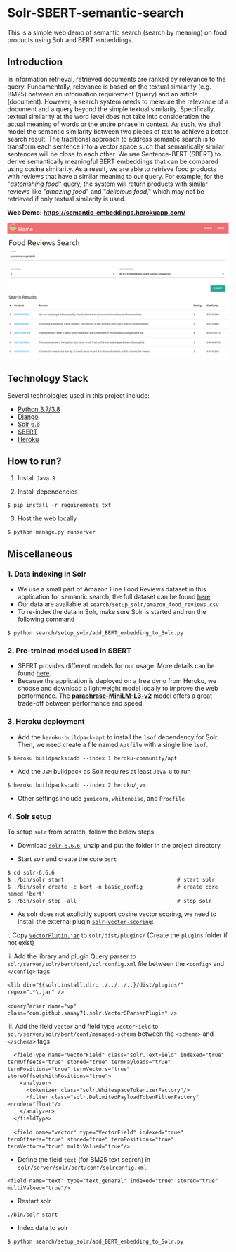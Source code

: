 # Solr-SBERT-semantic-search
This is a simple web demo of semantic search (search by meaning) on food products using Solr and BERT embeddings.

## Introduction
In information retrieval, retrieved documents are ranked by relevance to the query.
Fundamentally, relevance is based on the textual similarity (e.g. BM25) between an information requirement (query) and an article (document).
However, a search system needs to measure the relevance of a document and a query beyond the simple textual similarity.
Specifically, textual similarity at the word level does not take into consideration the actual meaning of words or the entire phrase in context.
As such, we shall model the semantic similarity between two pieces of text to achieve a better search result.
The traditional approach to address semantic search is to transform each sentence into a vector space such that
semantically similar sentences will be close to each other. We use Sentence-BERT (SBERT)
to derive semantically meaningful BERT embeddings that can be compared using cosine similarity.
As a result, we are able to retrieve food products with reviews that have a similar meaning to our query. 
For example, for the "*astonishing food*" query, the system will return products with similar reviews like "*amazing food*" and "*delicious food*," 
which may not be retrieved if only textual similarity is used.

**Web Demo: https://semantic-embeddings.herokuapp.com/**

<p align="center">
  <img src="./demo.png" alt="Web Demo" />
</p>

## Technology Stack
Several technologies used in this project include:
* [Python 3.7/3.8](https://www.python.org/)
* [Django](https://www.djangoproject.com/)
* [Solr 6.6](https://solr.apache.org/guide/6_6/) 
* [SBERT](https://github.com/UKPLab/sentence-transformers)
* [Heroku](https://www.heroku.com/)

## How to run?
1. Install `Java 8`

2. Install dependencies
```
$ pip install -r requirements.txt
```

3. Host the web locally
```
$ python manage.py runserver
```

## Miscellaneous
### 1. Data indexing in Solr
* We use a small part of Amazon Fine Food Reviews dataset in this application for semantic search, the full dataset can be found [here](https://www.kaggle.com/snap/amazon-fine-food-reviews)
* Our data are available at `search/setup_solr/amazon_food_reviews.csv`
* To re-index the data in Solr, make sure Solr is started and run the following command
```
$ python search/setup_solr/add_BERT_embedding_to_Solr.py
```

### 2. Pre-trained model used in SBERT
* SBERT provides different models for our usage. More details can be found [here](https://www.sbert.net/docs/pretrained_models.html).
* Because the application is deployed on a free dyno from Heroku, we choose and download a lightweight model locally to improve the web performance. 
The [**paraphrase-MiniLM-L3-v2**](search/setup_solr/paraphrase-MiniLM-L3-v2/) model offers a great trade-off between performance and speed. 

### 3. Heroku deployment
* Add the `heroku-buildpack-apt` to install the `lsof` dependency for Solr. Then, we need create a file named `Aptfile` with a single line `lsof`.
```
$ heroku buildpacks:add --index 1 heroku-community/apt
```
* Add the `JVM` buildpack as Solr requires at least `Java 8` to run
```
$ heroku buildpacks:add --index 2 heroku/jvm
```
* Other settings include `gunicorn`, `whitenoise`, and `Procfile`

### 4. Solr setup
To setup `solr` from scratch, follow the below steps:

* Download [`solr-6.6.6`](https://archive.apache.org/dist/lucene/solr/6.6.6/), unzip 
and put the folder in the project directory

* Start solr and create the core `bert`
```
$ cd solr-6.6.6
$ ./bin/solr start                                    # start solr
$ ./bin/solr create -c bert -n basic_config           # create core named 'bert'
$ ./bin/solr stop -all                                # stop solr
```

* As solr does not explicitly support cosine vector scoring, we need to install 
the external plugin [`solr-vector-scoring`](https://github.com/saaay71/solr-vector-scoring):

i. Copy [`VectorPlugin.jar`](https://github.com/saaay71/solr-vector-scoring/blob/master/VectorPlugin.jar)
to `solr/dist/plugins/` (Create the `plugins` folder if not exist)

ii. Add the library and plugin Query parser to `solr/server/solr/bert/conf/solrconfig.xml` 
file between the `<config>` and `</config>` tags
```
<lib dir="${solr.install.dir:../../../..}/dist/plugins/" regex=".*\.jar" />

<queryParser name="vp" class="com.github.saaay71.solr.VectorQParserPlugin" />
```

iii. Add the field `vector` and field type `VectorField` to 
`solr/server/solr/bert/conf/managed-schema` between the `<schema>` and `</schema>` tags
```
  <fieldType name="VectorField" class="solr.TextField" indexed="true" termOffsets="true" stored="true" termPayloads="true" termPositions="true" termVectors="true" storeOffsetsWithPositions="true">
    <analyzer>
      <tokenizer class="solr.WhitespaceTokenizerFactory"/>
      <filter class="solr.DelimitedPayloadTokenFilterFactory" encoder="float"/>
    </analyzer>
  </fieldType>

  <field name="vector" type="VectorField" indexed="true" termOffsets="true" stored="true" termPositions="true" termVectors="true" multiValued="true"/>
```

* Define the field `text` (for BM25 text search) in `solr/server/solr/bert/conf/solrconfig.xml`
```
<field name="text" type="text_general" indexed="true" stored="true" multiValued="true"/>
```

* Restart solr
```
./bin/solr start    
```

* Index data to solr
```
$ python search/setup_solr/add_BERT_embedding_to_Solr.py
```
